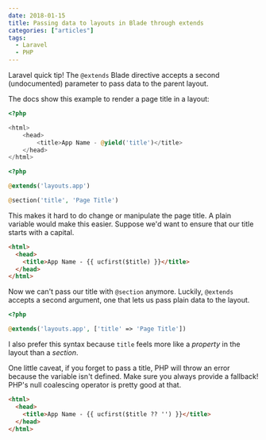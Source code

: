 ```yaml
---
date: 2018-01-15
title: Passing data to layouts in Blade through extends
categories: ["articles"]
tags:
  - Laravel
  - PHP
---
```


Laravel quick tip! The `@extends` Blade directive accepts a second (undocumented) parameter to pass data to the parent layout.

<!--more-->

The docs show this example to render a page title in a layout:

```php
<?php

<html>
    <head>
        <title>App Name - @yield('title')</title>
    </head>
</html>
```

```php
<?php

@extends('layouts.app')

@section('title', 'Page Title')
```

This makes it hard to do change or manipulate the page title. A plain variable would make this easier. Suppose we'd want to ensure that our title starts with a capital.

```html
<html>
  <head>
    <title>App Name - {{ ucfirst($title) }}</title>
  </head>
</html>
```

Now we can't pass our title with `@section` anymore. Luckily, `@extends` accepts a second argument, one that lets us pass plain data to the layout.

```php
<?php

@extends('layouts.app', ['title' => 'Page Title'])
```

I also prefer this syntax because `title` feels more like a _property_ in the layout than a _section_.

One little caveat, if you forget to pass a title, PHP will throw an error because the variable isn't defined. Make sure you always provide a fallback! PHP's null coalescing operator is pretty good at that.

```html
<html>
  <head>
    <title>App Name - {{ ucfirst($title ?? '') }}</title>
  </head>
</html>
```
